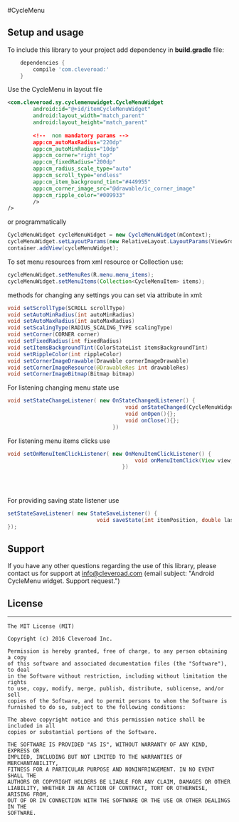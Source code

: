 #CycleMenu 



## Setup and usage
To include this library to your project add dependency in **build.gradle** file:
```groovy
    dependencies {
        compile 'com.cleveroad:'
    }
```

Use the CycleMenu in layout file
```XML
<com.cleveroad.sy.cyclemenuwidget.CycleMenuWidget
        android:id="@+id/itemCycleMenuWidget"
        android:layout_width="match_parent"
        android:layout_height="match_parent"
        
        <!--  non mandatory params -->
        app:cm_autoMaxRadius="220dp"
        app:cm_autoMinRadius="10dp"
        app:cm_corner="right_top"
        app:cm_fixedRadius="200dp"
        app:cm_radius_scale_type="auto"
        app:cm_scroll_type="endless"
        app:cm_item_background_tint="#449955"
        app:cm_corner_image_src="@drawable/ic_corner_image"
        app:cm_ripple_color="#009933"
        />
/>
```
or programmatically
```JAVA
CycleMenuWidget cycleMenuWidget = new CycleMenuWidget(mContext);
cycleMenuWidget.setLayoutParams(new RelativeLayout.LayoutParams(ViewGroup.LayoutParams.WRAP_CONTENT, ViewGroup.LayoutParams.WRAP_CONTENT));           
container.addView(cycleMenuWidget);
```
To set menu resources from xml resource or Collection use:
```JAVA
cycleMenuWidget.setMenuRes(R.menu.menu_items);
cycleMenuWidget.setMenuItems(Collection<CycleMenuItem> items);
```

methods for changing any settings you can set via attribute in xml:
```JAVA
void setScrollType(SCROLL scrollType)
void setAutoMinRadius(int autoMinRadius)
void setAutoMaxRadius(int autoMaxRadius)
void setScalingType(RADIUS_SCALING_TYPE scalingType)
void setCorner(CORNER corner)
void setFixedRadius(int fixedRadius)
void setItemsBackgroundTint(ColorStateList itemsBackgroundTint)
void setRippleColor(int rippleColor)
void setCornerImageDrawable(Drawable cornerImageDrawable)
void setCornerImageResource(@DrawableRes int drawableRes)
void setCornerImageBitmap(Bitmap bitmap)

```

For listening changing menu state use
```JAVA
void setStateChangeListener( new OnStateChangedListener() {                                 
                                     void onStateChanged(CycleMenuWidget.STATE state){};                                 
                                     void onOpen(){};                                 
                                     void onClose(){};                                 
                                 })
```
For listening menu items clicks use
```JAVA
void setOnMenuItemClickListener( new OnMenuItemClickListener() {
                                        void onMenuItemClick(View view, int itemPosition) {}
                                    })
                                
                                
                                
```

For providing saving state listener use
```JAVA
setStateSaveListener( new StateSaveListener() {
                            void saveState(int itemPosition, double lastItemAngleShift){}
});
```

## Support

If you have any other questions regarding the use of this library, please contact us for support at info@cleveroad.com (email subject: "Android CycleMenu widget. Support request.")


## License
* * *
    The MIT License (MIT)

    Copyright (c) 2016 Cleveroad Inc.

    Permission is hereby granted, free of charge, to any person obtaining a copy
    of this software and associated documentation files (the "Software"), to deal
    in the Software without restriction, including without limitation the rights
    to use, copy, modify, merge, publish, distribute, sublicense, and/or sell
    copies of the Software, and to permit persons to whom the Software is
    furnished to do so, subject to the following conditions:

    The above copyright notice and this permission notice shall be included in all
    copies or substantial portions of the Software.

    THE SOFTWARE IS PROVIDED "AS IS", WITHOUT WARRANTY OF ANY KIND, EXPRESS OR
    IMPLIED, INCLUDING BUT NOT LIMITED TO THE WARRANTIES OF MERCHANTABILITY,
    FITNESS FOR A PARTICULAR PURPOSE AND NONINFRINGEMENT. IN NO EVENT SHALL THE
    AUTHORS OR COPYRIGHT HOLDERS BE LIABLE FOR ANY CLAIM, DAMAGES OR OTHER
    LIABILITY, WHETHER IN AN ACTION OF CONTRACT, TORT OR OTHERWISE, ARISING FROM,
    OUT OF OR IN CONNECTION WITH THE SOFTWARE OR THE USE OR OTHER DEALINGS IN THE
    SOFTWARE.
